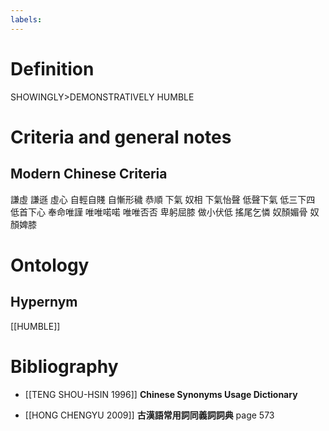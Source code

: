```yaml
---
labels: 
---
```


# Definition
SHOWINGLY>DEMONSTRATIVELY HUMBLE
# Criteria and general notes
## Modern Chinese Criteria
謙虛
謙遜
虛心
自輕自賤
自慚形穢
恭順
下氣
奴相
下氣怡聲
低聲下氣
低三下四
低首下心
奉命唯謹
唯唯喏喏
唯唯否否
卑躬屈膝
做小伏低
搖尾乞憐
奴顏媚骨
奴顏婢膝
# Ontology

## Hypernym
[[HUMBLE]]
# Bibliography
- [[TENG SHOU-HSIN 1996]]
**Chinese Synonyms Usage Dictionary** 

- [[HONG CHENGYU 2009]]
**古漢語常用詞同義詞詞典** page 573
